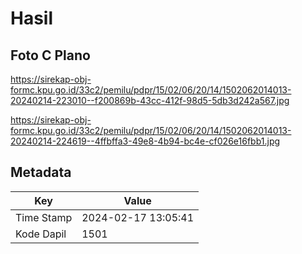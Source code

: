 # Hasil

## Foto C Plano

https://sirekap-obj-formc.kpu.go.id/33c2/pemilu/pdpr/15/02/06/20/14/1502062014013-20240214-223010--f200869b-43cc-412f-98d5-5db3d242a567.jpg

https://sirekap-obj-formc.kpu.go.id/33c2/pemilu/pdpr/15/02/06/20/14/1502062014013-20240214-224619--4ffbffa3-49e8-4b94-bc4e-cf026e16fbb1.jpg


## Metadata

| Key        | Value               |
| ---------- | ------------------- |
| Time Stamp | 2024-02-17 13:05:41 |
| Kode Dapil | 1501                |



